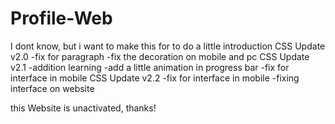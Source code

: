 # Profile-Web

I dont know, but i want to make this for to do a little introduction
CSS Update v2.0
-fix for paragraph
-fix the decoration on mobile and pc
CSS Update v2.1
-addition learning
-add a little animation in progress bar
-fix for interface in mobile
CSS Update v2.2
-fix for interface in mobile
-fixing interface on website

this Website is unactivated, thanks!
